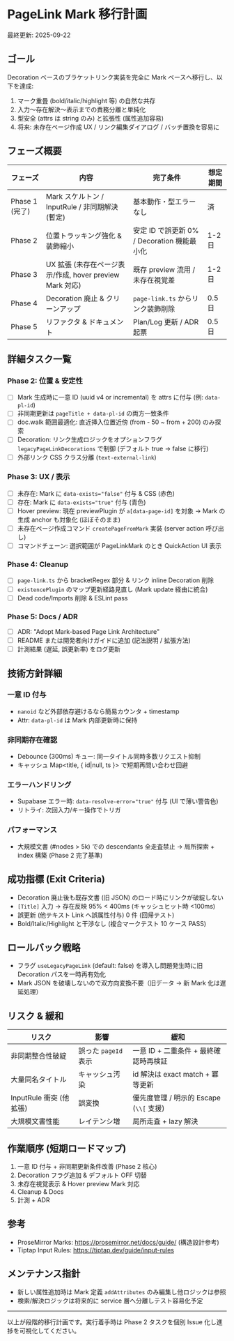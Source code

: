 # PageLink Mark 移行計画

最終更新: 2025-09-22

## ゴール

Decoration ベースのブラケットリンク実装を完全に Mark ベースへ移行し、以下を達成:

1. マーク重畳 (bold/italic/highlight 等) の自然な共存
2. 入力～存在解決～表示までの責務分離と単純化
3. 型安全 (attrs は string のみ) と拡張性 (属性追加容易)
4. 将来: 未存在ページ作成 UX / リンク編集ダイアログ / バッチ置換を容易に

## フェーズ概要

| フェーズ       | 内容                                                     | 完了条件                                    | 想定期間 |
| -------------- | -------------------------------------------------------- | ------------------------------------------- | -------- |
| Phase 1 (完了) | Mark スケルトン / InputRule / 非同期解決(暫定)           | 基本動作・型エラーなし                      | 済       |
| Phase 2        | 位置トラッキング強化 & 装飾縮小                          | 安定 ID で誤更新 0% / Decoration 機能最小化 | 1-2 日   |
| Phase 3        | UX 拡張 (未存在ページ表示/作成, hover preview Mark 対応) | 既存 preview 流用 / 未存在視覚差            | 1-2 日   |
| Phase 4        | Decoration 廃止 & クリーンアップ                         | `page-link.ts` からリンク装飾削除           | 0.5 日   |
| Phase 5        | リファクタ & ドキュメント                                | Plan/Log 更新 / ADR 起票                    | 0.5 日   |

## 詳細タスク一覧

### Phase 2: 位置 & 安定性

- [ ] Mark 生成時に一意 ID (uuid v4 or incremental) を attrs に付与 (例: `data-pl-id`)
- [ ] 非同期更新は `pageTitle + data-pl-id` の両方一致条件
- [ ] doc.walk 範囲最適化: 直近挿入位置近傍 (from - 50 ~ from + 200) のみ探索
- [ ] Decoration: リンク生成ロジックをオプションフラグ `legacyPageLinkDecorations` で制御 (デフォルト true → false に移行)
- [ ] 外部リンク CSS クラス分離 (`text-external-link`)

### Phase 3: UX / 表示

- [ ] 未存在: Mark に `data-exists="false"` 付与 & CSS (赤色)
- [ ] 存在: Mark に `data-exists="true"` 付与 (青色)
- [ ] Hover preview: 現在 previewPlugin が `a[data-page-id]` を対象 → Mark の生成 anchor も対象化 (ほぼそのまま)
- [ ] 未存在ページ作成コマンド `createPageFromMark` 実装 (server action 呼び出し)
- [ ] コマンドチェーン: 選択範囲が PageLinkMark のとき QuickAction UI 表示

### Phase 4: Cleanup

- [ ] `page-link.ts` から bracketRegex 部分 & リンク inline Decoration 削除
- [ ] `existencePlugin` のマップ更新経路見直し (Mark update 経由に統合)
- [ ] Dead code/Imports 削除 & ESLint pass

### Phase 5: Docs / ADR

- [ ] ADR: "Adopt Mark-based Page Link Architecture"
- [ ] README または開発者向けガイドに追加 (記法説明 / 拡張方法)
- [ ] 計測結果 (遅延, 誤更新率) をログ更新

## 技術方針詳細

### 一意 ID 付与

- `nanoid` など外部依存避けるなら簡易カウンタ + timestamp
- Attr: `data-pl-id` は Mark 内部更新時に保持

### 非同期存在確認

- Debounce (300ms) キュー: 同一タイトル同時多数リクエスト抑制
- キャッシュ Map<title, { id|null, ts }> で短期再問い合わせ回避

### エラーハンドリング

- Supabase エラー時: `data-resolve-error="true"` 付与 (UI で薄い警告色)
- リトライ: 次回入力/キー操作でトリガ

### パフォーマンス

- 大規模文書 (#nodes > 5k) での descendants 全走査禁止 → 局所探索 + index 構築 (Phase 2 完了基準)

## 成功指標 (Exit Criteria)

- Decoration 廃止後も既存文書 (旧 JSON) のロード時にリンクが破綻しない
- `[Title]` 入力 → 存在反映 95% < 400ms (キャッシュヒット時 <100ms)
- 誤更新 (他テキスト Link へ誤属性付与) 0 件 (回帰テスト)
- Bold/Italic/Highlight と干渉なし (複合マークテスト 10 ケース PASS)

## ロールバック戦略

- フラグ `useLegacyPageLink` (default: false) を導入し問題発生時に旧 Decoration パスを一時再有効化
- Mark JSON を破壊しないので双方向変換不要（旧データ → 新 Mark 化は遅延処理）

## リスク & 緩和

| リスク                  | 影響                 | 緩和                                    |
| ----------------------- | -------------------- | --------------------------------------- |
| 非同期整合性破綻        | 誤った `pageId` 表示 | 一意 ID + 二重条件 + 最終確認時再検証   |
| 大量同名タイトル        | キャッシュ汚染       | id 解決は exact match + 冪等更新        |
| InputRule 衝突 (他拡張) | 誤変換               | 優先度管理 / 明示的 Escape (`\\[` 支援) |
| 大規模文書性能          | レイテンシ増         | 局所走査 + lazy 解決                    |

## 作業順序 (短期ロードマップ)

1. 一意 ID 付与 + 非同期更新条件改善 (Phase 2 核心)
2. Decoration フラグ追加 & デフォルト OFF 切替
3. 未存在視覚表示 & Hover preview Mark 対応
4. Cleanup & Docs
5. 計測 + ADR

## 参考

- ProseMirror Marks: https://prosemirror.net/docs/guide/ (構造設計参考)
- Tiptap Input Rules: https://tiptap.dev/guide/input-rules

## メンテナンス指針

- 新しい属性追加時は Mark 定義 `addAttributes` のみ編集し他ロジックは参照
- 検索/解決ロジックは将来的に service 層へ分離しテスト容易化予定

---

以上が段階的移行計画です。実行着手時は Phase 2 タスクを個別 Issue 化し進捗を可視化してください。
